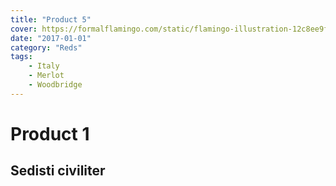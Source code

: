 ```yaml
---
title: "Product 5"
cover: https://formalflamingo.com/static/flamingo-illustration-12c8ee9fdbb7289d86a43de2a607263e.svg
date: "2017-01-01"
category: "Reds"
tags:
    - Italy
    - Merlot
    - Woodbridge
---
```


# Product 1

## Sedisti civiliter

